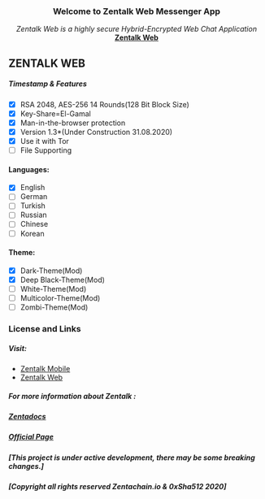 
<p align="center">
  <h3 align="center">Welcome to Zentalk Web Messenger App</h3>
  <p align="center"><em>
   Zentalk Web is a highly secure Hybrid-Encrypted Web Chat Application
    </em><br/>
    <a href="https://zentalk.chat"><strong>Zentalk Web</strong></a>
    <br/>
  </p>
  
## ZENTALK WEB

##### Timestamp & Features
- [x] RSA 2048, AES-256 14 Rounds(128 Bit Block Size)
- [x] Key-Share=El-Gamal
- [x]  Man-in-the-browser protection
- [x]  Version 1.3*(Under Construction 31.08.2020)
- [x]  Use it with Tor
- [ ]  File Supporting

#### Languages:
- [x] English
- [ ] German
- [ ] Turkish
- [ ] Russian
- [ ] Chinese
- [ ] Korean

#### Theme:
- [x] Dark-Theme(Mod)
- [x] Deep Black-Theme(Mod)
- [ ] White-Theme(Mod)
- [ ] Multicolor-Theme(Mod)
- [ ] Zombi-Theme(Mod)

### License and Links
##### Visit:
* [Zentalk Mobile](https://github.com/ZentaChain/Zentalk-Mobile)
* [Zentalk Web](https://.zentalk.chat)
##### For more information about Zentalk :
##### [Zentadocs](https://docs.zentachain.io)
##### [Official Page](https://zentachain.io/)
##### [This project is under active development, there may be some breaking changes.]
##### [Copyright all rights reserved Zentachain.io & 0xSha512 2020]
